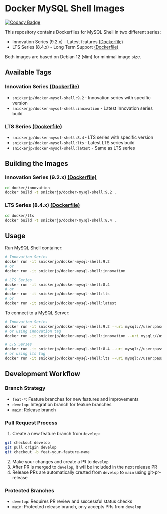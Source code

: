 # Docker MySQL Shell Images

[![Codacy Badge](https://api.codacy.com/project/badge/Grade/314c46648b7a4b85a25edfeef95edad5)](https://app.codacy.com/gh/snickerjp/docker-mysql-shell?utm_source=github.com&utm_medium=referral&utm_content=snickerjp/docker-mysql-shell&utm_campaign=Badge_Grade_Settings)

This repository contains Dockerfiles for MySQL Shell in two different series:
- Innovation Series (9.2.x) - Latest features [(Dockerfile)](docker/innovation/Dockerfile)
- LTS Series (8.4.x) - Long Term Support [(Dockerfile)](docker/lts/Dockerfile)

Both images are based on Debian 12 (slim) for minimal image size.

## Available Tags

### Innovation Series [(Dockerfile)](docker/innovation/Dockerfile)
- `snickerjp/docker-mysql-shell:9.2` - Innovation series with specific version
- `snickerjp/docker-mysql-shell:innovation` - Latest Innovation series build

### LTS Series [(Dockerfile)](docker/lts/Dockerfile)
- `snickerjp/docker-mysql-shell:8.4` - LTS series with specific version
- `snickerjp/docker-mysql-shell:lts` - Latest LTS series build
- `snickerjp/docker-mysql-shell:latest` - Same as LTS series

## Building the Images

### Innovation Series (9.2.x) [(Dockerfile)](docker/innovation/Dockerfile)
```bash
cd docker/innovation
docker build -t snickerjp/docker-mysql-shell:9.2 .
```

### LTS Series (8.4.x) [(Dockerfile)](docker/lts/Dockerfile)
```bash
cd docker/lts
docker build -t snickerjp/docker-mysql-shell:8.4 .
```

## Usage

Run MySQL Shell container:

```bash
# Innovation Series
docker run -it snickerjp/docker-mysql-shell:9.2
# or
docker run -it snickerjp/docker-mysql-shell:innovation

# LTS Series
docker run -it snickerjp/docker-mysql-shell:8.4
# or
docker run -it snickerjp/docker-mysql-shell:lts
# or
docker run -it snickerjp/docker-mysql-shell:latest
```

To connect to a MySQL Server:
```bash
# Innovation Series
docker run -it snickerjp/docker-mysql-shell:9.2 --uri mysql://user:pass@host:port/schema
# or using innovation tag
docker run -it snickerjp/docker-mysql-shell:innovation --uri mysql://user:pass@host:port/schema

# LTS Series
docker run -it snickerjp/docker-mysql-shell:8.4 --uri mysql://user:pass@host:port/schema
# or using lts tag
docker run -it snickerjp/docker-mysql-shell:lts --uri mysql://user:pass@host:port/schema
```

## Development Workflow

### Branch Strategy

- `feat-*`: Feature branches for new features and improvements
- `develop`: Integration branch for feature branches
- `main`: Release branch

### Pull Request Process

1. Create a new feature branch from `develop`:
```bash
git checkout develop
git pull origin develop
git checkout -b feat-your-feature-name
```

2. Make your changes and create a PR to `develop`
3. After PR is merged to `develop`, it will be included in the next release PR
4. Release PRs are automatically created from `develop` to `main` using git-pr-release

### Protected Branches

- `develop`: Requires PR review and successful status checks
- `main`: Protected release branch, only accepts PRs from `develop`
